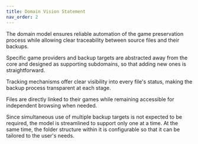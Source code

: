 ```yaml
---
title: Domain Vision Statement
nav_order: 2
---
```


The domain model ensures reliable automation of the game preservation process
while allowing clear traceability between source files and their backups.

Specific game providers and backup targets are abstracted away from the core and designed as supporting subdomains, 
so that adding new ones is straightforward.

Tracking mechanisms offer clear visibility into every file's status,
making the backup process transparent at each stage.

Files are directly linked to their games while remaining accessible for independent browsing when needed.

Since simultaneous use of multiple backup targets is not expected to be required,
the model is streamlined to support only one at a time.
At the same time, the folder structure within it is configurable so that it can be tailored to the user's needs.